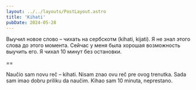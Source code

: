 ```yaml
---
layout: ../../layouts/PostLayout.astro
title: 'Kihati'
pubDate: 2024-05-28
---
```


Выучил новое слово – чихать на сербскотм (kihati, kijati). Я не знал этого слова до этого момента. Сейчас у меня была хорошая возможность выучить его. Я чихал 10 минут без остановки.

==

Naučio sam novu reč – kihati. Nisam znao ovu reč pre ovog trenutka. Sada sam imao dobru priliku da naučim. Kihao sam 10 minuta, neprestano.
